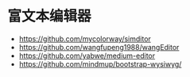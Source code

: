 # 富文本编辑器

- https://github.com/mycolorway/simditor
- https://github.com/wangfupeng1988/wangEditor
- https://github.com/yabwe/medium-editor
- https://github.com/mindmup/bootstrap-wysiwyg/









